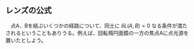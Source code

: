 
## レンズの公式

　点A、Bを結ぶいくつかの経路について、同士に $\delta L(A,B)=0$ なる条件が満たされるということもありうる。例えば、回転楕円面鏡の一方の焦点Aに点光源を置いたとしよう。
